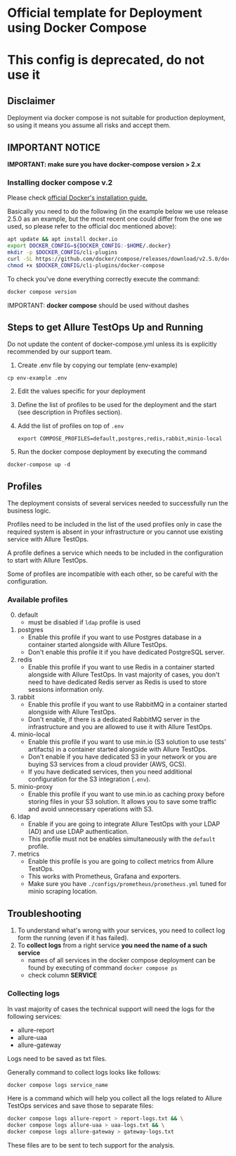 # Official template for Deployment using Docker Compose

# This config is deprecated, do not use it


## Disclaimer

Deployment via docker compose is not suitable for production deployment, so using it means you assume all risks and accept them.

## IMPORTANT NOTICE

**IMPORTANT: make sure you have docker-compose version > 2.x**

### Installing docker compose v.2

Please check [official Docker's installation guide.](https://docs.docker.com/compose/install/)

Basically you need to do the following (in the example below we use release 2.5.0 as an example, but the most recent one could differ from the one we used, so please refer to the official doc mentioned above):

```bash
apt update && apt install docker.io
export DOCKER_CONFIG=${DOCKER_CONFIG:-$HOME/.docker}
mkdir -p $DOCKER_CONFIG/cli-plugins
curl -SL https://github.com/docker/compose/releases/download/v2.5.0/docker-compose-linux-x86_64 -o $DOCKER_CONFIG/cli-plugins/docker-compose
chmod +x $DOCKER_CONFIG/cli-plugins/docker-compose
```

To check you've done everything correctly execute the command:

```bash
docker compose version
```

IMPORTANT: **docker compose** should be used without dashes

## Steps to get Allure TestOps Up and Running 

Do not update the content of docker-compose.yml unless its is explicitly recommended by our support team.

1. Create .env file by copying our template (env-example)

```shell
cp env-example .env
```

2. Edit the values specific for your deployment
3. Define the list of profiles to be used for the deployment and the start (see description in Profiles section).
4. Add the list of profiles on top of `.env`

    ```shell
    export COMPOSE_PROFILES=default,postgres,redis,rabbit,minio-local
    ```

5. Run the docker compose deployment by executing the command

```shell
docker-compose up -d
```

## Profiles

The deployment consists of several services needed to successfully run the business logic.

Profiles need to be included in the list of the used profiles only in case the required system is absent in your infrastructure or you cannot use existing service with Allure TestOps.

A profile defines a service which needs to be included in the configuration to start with Allure TestOps.

Some of profiles are incompatible with each other, so be careful with the configuration.

### Available profiles

0. default
   - must be disabled if `ldap` profile is used 
1. postgres
   - Enable this profile if you want to use Postgres database in a container started alongside with Allure TestOps.
   - Don't enable this profile it if you have dedicated PostgreSQL server.
2. redis
   - Enable this profile if you want to use Redis in a container started alongside with Allure TestOps. In vast majority of cases, you don't need to have dedicated Redis server as Redis is used to store sessions information only.
3. rabbit
   - Enable this profile if you want to use RabbitMQ in a container started alongside with Allure TestOps.
   - Don't enable, if there is a dedicated RabbitMQ server in the infrastructure and you are allowed to use it with Allure TestOps.
4. minio-local
   - Enable this profile if you want to use min.io (S3 solution to use tests' artifacts) in a container started alongside with Allure TestOps.
   - Don't enable if you have dedicated S3 in your network or you are buying S3 services from a cloud provider (AWS, GCS).
   - If you have dedicated services, then you need additional configuration for the S3 integration (`.env`).
5. minio-proxy
   -  Enable this profile if you want to use min.io as caching proxy before storing files in your S3 solution. It allows you to save some traffic and avoid unnecessary operations with S3.
6. ldap
   - Enable if you are going to integrate Allure TestOps with your LDAP (AD) and use LDAP authentication. 
   - This profile must not be enables simultaneously with the `default` profile.
7. metrics
   - Enable this profile is you are going to collect metrics from Allure TestOps.  
   - This works with Prometheus, Grafana and exporters.
   - Make sure you have `./configs/prometheus/prometheus.yml` tuned for minio scraping location.

## Troubleshooting

1. To understand what's wrong with your services, you need to collect log form the running (even if it has failed).
2. To **collect logs** from a right service **you need the name of a such service**
   - names of all services in the docker compose deployment can be found by executing of command `docker compose ps`
   - check column **SERVICE**

### Collecting logs

In vast majority of cases the technical support will need the logs for the following services:

- allure-report
- allure-uaa
- allure-gateway

Logs need to be saved as txt files.

Generally command to collect logs looks like follows:

```bash
docker compose logs service_name
```

Here is a command which will help you collect all the logs related to Allure TestOps services and save those to separate files:

```bash
docker compose logs allure-report > report-logs.txt && \
docker compose logs allure-uaa > uaa-logs.txt && \
docker compose logs allure-gateway > gateway-logs.txt
```

These files are to be sent to tech support for the analysis.
